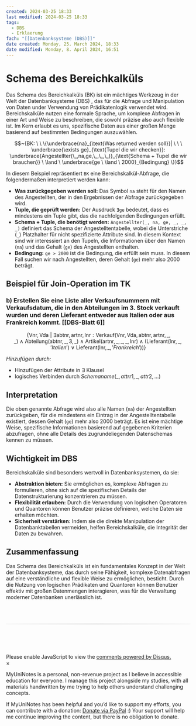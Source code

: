 ```yaml
---
created: 2024-03-25 18:33
last modified: 2024-03-25 18:33
tags:
  - DBS
  - Erklaerung
fach: "[[Datenbanksysteme (DBS)]]"
date created: Monday, 25. March 2024, 18:33
date modified: Monday, 8. April 2024, 16:51
---
```


# Schema des Bereichkalküls

Das Schema des Bereichkalküls (BK) ist ein mächtiges Werkzeug in der Welt der Datenbanksysteme (DBS) , das für die Abfrage und Manipulation von Daten under Verwendung von Prädikatenlogik verwendet wird. Bereichskalküle nutzen eine formale Sprache, um komplexe Abfragen in einer Art und Weise zu beschreiben, die sowohl präzise also auch flexible ist. Im Kern erlaubt es uns, spezifische Daten aus einer großen Menge basierend auf bestimmten Bedingungen auszuwählen.

$$~{BK: \ \ \{\underbrace{na}_{\text{Was returned werden soll}}| \ \ \ \underbrace{\exists ge}_{\text{Tupel die wir checken}}: \underbrace{Angestellter(\_,na,ge,\_,\_,\_)}_{\text{Schema + Tupel die wir brauchen}} \ \land \ \underbrace{ge \ \land \ 2000}_{Bedingung} \}}$$

In diesem Beispiel repräsentiert `BK` eine Bereichskalkül-Abfrage, die folgendermaßen interpretiert werden kann:

- **Was zurückgegeben werden soll:** Das Symbol `na` steht für den Namen des Angestellten, der in den Ergebnissen der Abfrage zurückgegeben wird.
- **Tuple, die geprüft werden:** Der Ausdruck `∃ge` bedeutet, dass es mindestens ein Tuple gibt, das die nachfolgenden Bedingungen erfüllt.
- **Schema + Tuple, die benötigt werden:** `Angestellter(_, na, ge, _, _, _)` definiert das Schema der Angestelltentabelle, wobei die Unterstriche (`_`) Platzhalter für nicht spezifizierte Attribute sind. In diesem Kontext sind wir interessiert an den Tupeln, die Informationen über den Namen (`na`) und das Gehalt (`ge`) des Angestellten enthalten.
- **Bedingung:** `ge > 2000` ist die Bedingung, die erfüllt sein muss. In diesem Fall suchen wir nach Angestellten, deren Gehalt (`ge`) mehr also 2000 beträgt.

## Beispiel für Join-Operation im TK

### b) Erstellen Sie eine Liste aller Verkaufsnummern mit Verkaufsdatum, die in den Abteilungen im 3. Stock verkauft wurden und deren Lieferant entweder aus Italien oder aus Frankreich kommt. [[DBS-Blatt 6]]

$$~{\{ \text{Vnr}, \text{Vda} \ | \ \exists \text{abtnr}, \text{artnr}, \text{lnr} : \text{Verkauf}(\text{Vnr}, \text{Vda}, \text{abtnr}, \text{artnr}, \_, \_) \ \land \ \text{Abteilung}(\text{abtnr}, \_, 3, \_) \ \land \ \text{Artikel}(\text{artnr}, \_, \_, \_, \text{lnr}) \ \land \ (\text{Lieferant}(\text{lnr}, \_, 'Italien') \ \lor \ \text{Lieferant}(\text{lnr}, \_, 'Frankreich'))\}}$$

_Hinzufügen durch:_

- Hinzufügen der Attribute in $\exists$ Klausel
- logisches Verbinden durch $Schemaname(\_,attrr1,\_,attr2,...)$

## Interpretation

Die oben genannte Abfrage wird also alle Namen (`na`) der Angestellten zurückgeben, für die mindestens ein Eintrag in der Angestelltentabelle existiert, dessen Gehalt (`ge`) mehr also 2000 beträgt. Es ist eine mächtige Weise, spezifische Informationen basierend auf gegebenen Kriterien abzufragen, ohne alle Details des zugrundeliegenden Datenschemas kennen zu müssen.

## Wichtigkeit im DBS

Bereichskalküle sind besonders wertvoll in Datenbanksystemen, da sie:

- **Abstraktion bieten:** Sie ermöglichen es, komplexe Abfragen zu formulieren, ohne sich auf die spezifischen Details der Datenstrukturierung konzentrieren zu müssen.
- **Flexibilität erlauben:** Durch die Verwendung von logischen Operatoren und Quantoren können Benutzer präzise definieren, welche Daten sie erhalten möchten.
- **Sicherheit verstärken:** Indem sie die direkte Manipulation der Datenbanktabellen vermeiden, helfen Bereichskalküle, die Integrität der Daten zu bewahren.

## Zusammenfassung

Das Schema des Bereichkalküls ist ein fundamentales Konzept in der Welt der Datenbanksysteme, das durch seine Fähigkeit, komplexe Datenabfragen auf eine verständliche und flexible Weise zu ermöglichen, besticht. Durch die Nutzung von logischen Prädikaten und Quantoren können Benutzer effektiv mit großen Datenmengen interagieren, was für die Verwaltung moderner Datenbanken unerlässlich ist.

<!-- DISQUS SCRIPT COMMENT START -->

<hr style="border: none; height: 2px; background: linear-gradient(to right, #f0f0f0, #ccc, #f0f0f0); margin-top: 4rem; margin-bottom: 5rem;">
<div id="disqus_thread"></div>
<script>
    /**
    *  RECOMMENDED CONFIGURATION VARIABLES: EDIT AND UNCOMMENT THE SECTION BELOW TO INSERT DYNAMIC VALUES FROM YOUR PLATFORM OR CMS.
    *  LEARN WHY DEFINING THESE VARIABLES IS IMPORTANT: https://disqus.com/admin/universalcode/#configuration-variables    */
    /*
    var disqus_config = function () {
    this.page.url = PAGE_URL;  // Replace PAGE_URL with your page's canonical URL variable
    this.page.identifier = PAGE_IDENTIFIER; // Replace PAGE_IDENTIFIER with your page's unique identifier variable
    };
    */
    (function() { // DON'T EDIT BELOW THIS LINE
    var d = document, s = d.createElement('script');
    s.src = 'https://myuninotes.disqus.com/embed.js';
    s.setAttribute('data-timestamp', +new Date());
    (d.head || d.body).appendChild(s);
    })();
</script>
<noscript>Please enable JavaScript to view the <a href="https://disqus.com/?ref_noscript">comments powered by Disqus.</a></noscript>

<!-- DISQUS SCRIPT COMMENT END -->

<!-- Modal START -->
<div id="myModal" class="modal">
  <div class="modal-content">
    <span id="closeModal" class="close">&times;</span>
    <p class="modal-text">
      <span class="modal-highlight">MyUniNotes is a personal, non-revenue project as I believe in accessible education for everyone.</span> I manage this project alongside my studies, with all materials handwritten by me trying to help others understand challenging concepts.
    </p>
    <p class="modal-text">
      If MyUniNotes has been helpful and you’d like to support my efforts, <span class="modal-highlight"> you can contribute with a donation: <a class="modal-dono-link" href="https://paypal.me/myuninotes4u">Donate via PayPal</a> :) </span> Your support will help me continue improving the content, but there is no obligation to donate.
    </p>
  </div>
</div>

<script>
  // JavaScript to display the modal on page load
  document.addEventListener('DOMContentLoaded', function() {
    // Generate a random number between 1 and 1
    // Wanted it to load with a adjustable probability for every page load but did not work, as DOM is loaded only once. Therefore now loading it every time website is visited and DOM is loaded.
    const randomNumber = Math.floor(Math.random() * 1) + 1; 
    console.log(randomNumber)
    if (randomNumber === 1) {
      setTimeout(function() {
        const modal = document.getElementById('myModal');
        if (modal) {
          modal.classList.add('show');
        }
      }, 1000); // Adjust the delay as needed

      const closeModal = document.getElementById('closeModal');
      if (closeModal) {
        closeModal.addEventListener('click', function() {
          const modal = document.getElementById('myModal');
          if (modal) {
            modal.classList.remove('show');
          }
        });
      }
    } else {
      // Ensure the modal is hidden if the random number is not 1
      const modal = document.getElementById('myModal');
      if (modal) {
        modal.style.display = 'none';
      }
    }
  });
</script>
<!-- Modal END -->
